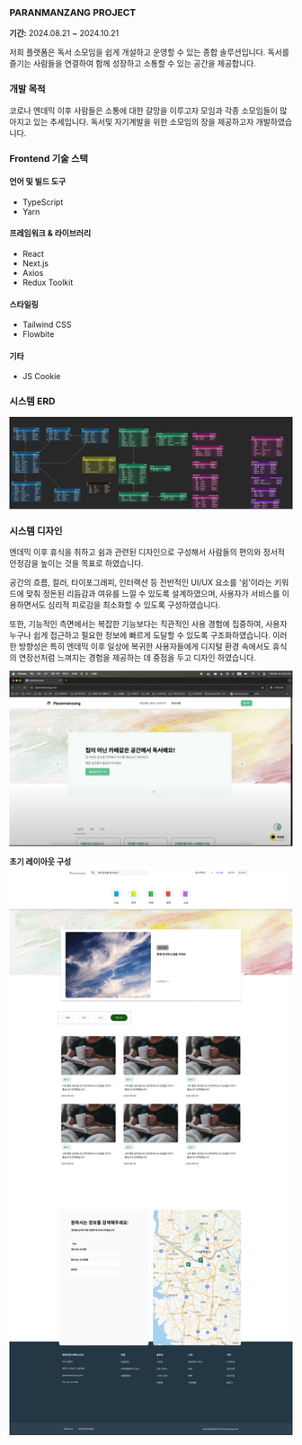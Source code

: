 ### **PARANMANZANG PROJECT**
**기간:** 2024.08.21 ~ 2024.10.21

저희 플랫폼은 독서 소모임을 쉽게 개설하고 운영할 수 있는 종합 솔루션입니다. 독서를 즐기는 사람들을 연결하여 함께 성장하고 소통할 수 있는 공간을 제공합니다.
### 개발 목적
코로나 엔데믹 이후 사람들은 소통에 대한 갈망을 이루고자 모임과 각종 소모임들이 많아지고 있는 추세입니다. 독서및 자기계발을 위한 소모임의 장을 제공하고자 개발하였습니다.

### **Frontend 기술 스택**
#### **언어 및 빌드 도구**
- TypeScript
- Yarn
#### 프레임워크 & 라이브러리
- React
- Next.js
- Axios
- Redux Toolkit
#### **스타일링**
- Tailwind CSS
- Flowbite
#### **기타**
- JS Cookie

### 시스템  ERD
![](./public/images/paranmanzang-erd.png)

### 시스템 디자인
엔데믹 이후 휴식을 취하고 쉼과 관련된 디자인으로 구성해서 사람들의 편의와 정서적 안정감을 높이는 것을 목표로 하였습니다.

공간의 흐름, 컬러, 타이포그래피, 인터랙션 등 전반적인 UI/UX 요소를 ‘쉼’이라는 키워드에 맞춰 정돈된 리듬감과 여유를 느낄 수 있도록 설계하였으며, 사용자가 서비스를 이용하면서도 심리적 피로감을 최소화할 수 있도록 구성하였습니다.

또한, 기능적인 측면에서는 복잡한 기능보다는 직관적인 사용 경험에 집중하여, 사용자 누구나 쉽게 접근하고 필요한 정보에 빠르게 도달할 수 있도록 구조화하였습니다. 이러한 방향성은 특히 엔데믹 이후 일상에 복귀한 사용자들에게 디지털 환경 속에서도 휴식의 연장선처럼 느껴지는 경험을 제공하는 데 중점을 두고 디자인 하였습니다.

![](./public/images/paranmanzang-design.png)

**초기 레이아웃 구성**
![](./public/images/paranmanzang-design(2).png)